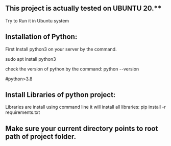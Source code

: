 ## This project is actually tested on UBUNTU 20.**
Try to Run it in Ubuntu system

## Installation of Python:

First Install python3 on your server by the command.


sudo apt install python3

check the version of python by the command:
 python --version    

#python>3.8 

## Install Libraries of python project:

Libraries are install using command line it will install all libraries:
pip install -r requirements.txt

## Make sure your current directory points to root path of project folder.

